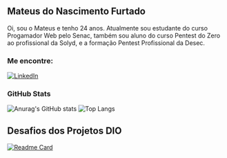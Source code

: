 ## Mateus do Nascimento Furtado
Oi, sou o Mateus e tenho 24 anos. Atualmente sou estudante do curso Progamador Web pelo Senac, também sou aluno do curso Pentest do Zero ao profissional da Solyd, e a formação Pentest Profissional da Desec.
### Me encontre:
[![LinkedIn](https://img.shields.io/badge/LinkedIn-000?style=for-the-badge&logo=linkedin&logoColor=0E76A8)](https://www.linkedin.com/in/mateus-nascimento-4a4950200/)

### GitHub Stats
![Anurag's GitHub stats](https://github-readme-stats.vercel.app/api?username=mateusfurtado&show_icons=true&theme=radical&hide_title=true)
![Top Langs](https://github-readme-stats.vercel.app/api/top-langs/?username=mateusfurtado&layout=compact&theme=radical)

## Desafios dos Projetos DIO

[![Readme Card](https://github-readme-stats.vercel.app/api/pin/?username=mateusfurtado&repo=dio-lab-open-source&theme=radical)](https://github.com/mateusfurtado/dio-lab-open-source)
